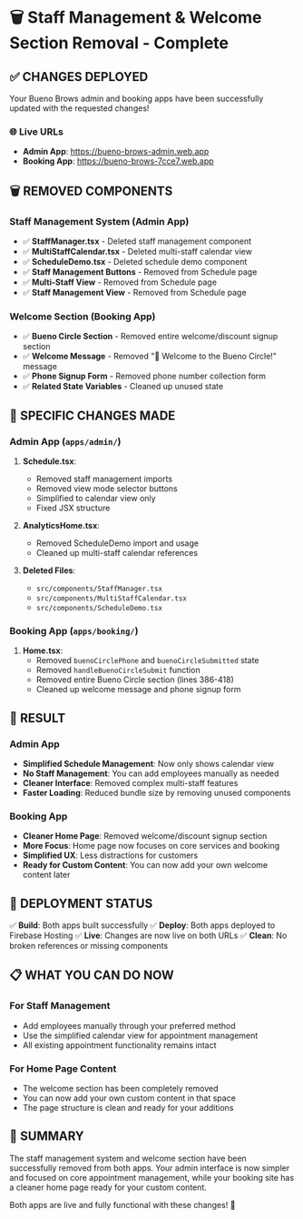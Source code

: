 # 🗑️ Staff Management & Welcome Section Removal - Complete

## ✅ **CHANGES DEPLOYED**

Your Bueno Brows admin and booking apps have been successfully updated with the requested changes!

### 🌐 **Live URLs**
- **Admin App**: https://bueno-brows-admin.web.app
- **Booking App**: https://bueno-brows-7cce7.web.app

## 🗑️ **REMOVED COMPONENTS**

### **Staff Management System (Admin App)**
- ✅ **StaffManager.tsx** - Deleted staff management component
- ✅ **MultiStaffCalendar.tsx** - Deleted multi-staff calendar view
- ✅ **ScheduleDemo.tsx** - Deleted schedule demo component
- ✅ **Staff Management Buttons** - Removed from Schedule page
- ✅ **Multi-Staff View** - Removed from Schedule page
- ✅ **Staff Management View** - Removed from Schedule page

### **Welcome Section (Booking App)**
- ✅ **Bueno Circle Section** - Removed entire welcome/discount signup section
- ✅ **Welcome Message** - Removed "🎉 Welcome to the Bueno Circle!" message
- ✅ **Phone Signup Form** - Removed phone number collection form
- ✅ **Related State Variables** - Cleaned up unused state

## 📝 **SPECIFIC CHANGES MADE**

### **Admin App (`apps/admin/`)**
1. **Schedule.tsx**:
   - Removed staff management imports
   - Removed view mode selector buttons
   - Simplified to calendar view only
   - Fixed JSX structure

2. **AnalyticsHome.tsx**:
   - Removed ScheduleDemo import and usage
   - Cleaned up multi-staff calendar references

3. **Deleted Files**:
   - `src/components/StaffManager.tsx`
   - `src/components/MultiStaffCalendar.tsx`
   - `src/components/ScheduleDemo.tsx`

### **Booking App (`apps/booking/`)**
1. **Home.tsx**:
   - Removed `buenoCirclePhone` and `buenoCircleSubmitted` state
   - Removed `handleBuenoCircleSubmit` function
   - Removed entire Bueno Circle section (lines 386-418)
   - Cleaned up welcome message and phone signup form

## 🎯 **RESULT**

### **Admin App**
- **Simplified Schedule Management**: Now only shows calendar view
- **No Staff Management**: You can add employees manually as needed
- **Cleaner Interface**: Removed complex multi-staff features
- **Faster Loading**: Reduced bundle size by removing unused components

### **Booking App**
- **Cleaner Home Page**: Removed welcome/discount signup section
- **More Focus**: Home page now focuses on core services and booking
- **Simplified UX**: Less distractions for customers
- **Ready for Custom Content**: You can now add your own welcome content later

## 🚀 **DEPLOYMENT STATUS**

✅ **Build**: Both apps built successfully
✅ **Deploy**: Both apps deployed to Firebase Hosting
✅ **Live**: Changes are now live on both URLs
✅ **Clean**: No broken references or missing components

## 📋 **WHAT YOU CAN DO NOW**

### **For Staff Management**
- Add employees manually through your preferred method
- Use the simplified calendar view for appointment management
- All existing appointment functionality remains intact

### **For Home Page Content**
- The welcome section has been completely removed
- You can now add your own custom content in that space
- The page structure is clean and ready for your additions

## 🎉 **SUMMARY**

The staff management system and welcome section have been successfully removed from both apps. Your admin interface is now simpler and focused on core appointment management, while your booking site has a cleaner home page ready for your custom content.

Both apps are live and fully functional with these changes! 🚀

